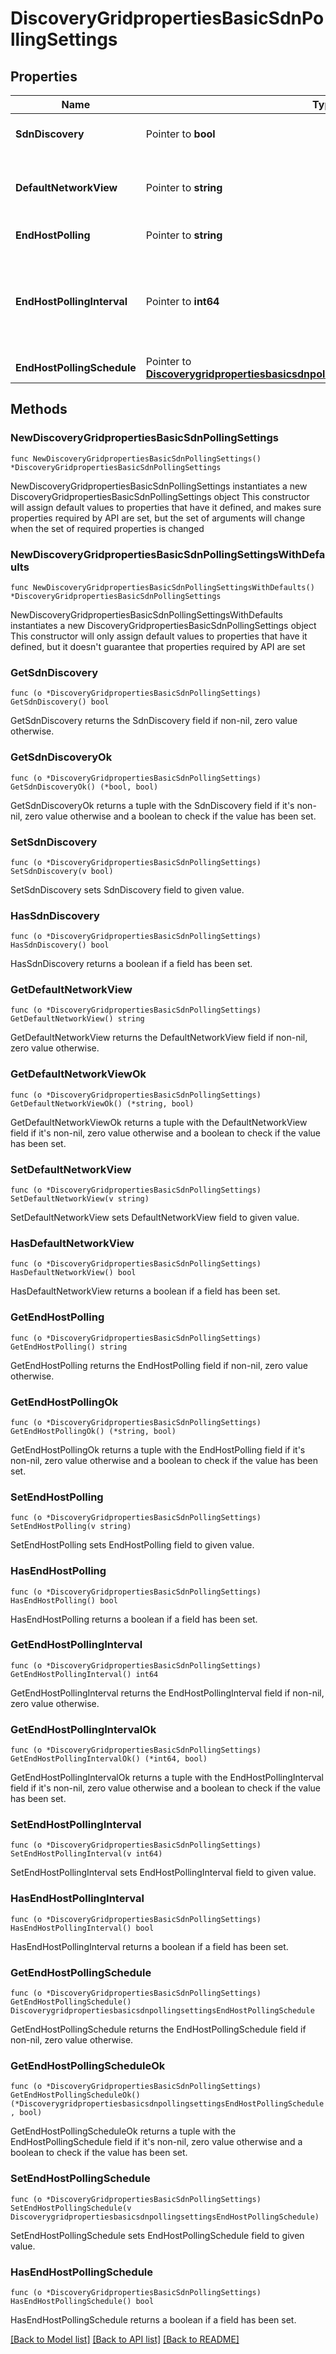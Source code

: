 # DiscoveryGridpropertiesBasicSdnPollingSettings

## Properties

Name | Type | Description | Notes
------------ | ------------- | ------------- | -------------
**SdnDiscovery** | Pointer to **bool** | Enable/disable SDN discovery. | [optional] 
**DefaultNetworkView** | Pointer to **string** | Default network view to map collected SDN networks. | [optional] 
**EndHostPolling** | Pointer to **string** | SDN end host polling mode. | [optional] 
**EndHostPollingInterval** | Pointer to **int64** | Valid SDN end host polling interval in seconds. Must be between 1800 and 86400 seconds. | [optional] 
**EndHostPollingSchedule** | Pointer to [**DiscoverygridpropertiesbasicsdnpollingsettingsEndHostPollingSchedule**](DiscoverygridpropertiesbasicsdnpollingsettingsEndHostPollingSchedule.md) |  | [optional] 

## Methods

### NewDiscoveryGridpropertiesBasicSdnPollingSettings

`func NewDiscoveryGridpropertiesBasicSdnPollingSettings() *DiscoveryGridpropertiesBasicSdnPollingSettings`

NewDiscoveryGridpropertiesBasicSdnPollingSettings instantiates a new DiscoveryGridpropertiesBasicSdnPollingSettings object
This constructor will assign default values to properties that have it defined,
and makes sure properties required by API are set, but the set of arguments
will change when the set of required properties is changed

### NewDiscoveryGridpropertiesBasicSdnPollingSettingsWithDefaults

`func NewDiscoveryGridpropertiesBasicSdnPollingSettingsWithDefaults() *DiscoveryGridpropertiesBasicSdnPollingSettings`

NewDiscoveryGridpropertiesBasicSdnPollingSettingsWithDefaults instantiates a new DiscoveryGridpropertiesBasicSdnPollingSettings object
This constructor will only assign default values to properties that have it defined,
but it doesn't guarantee that properties required by API are set

### GetSdnDiscovery

`func (o *DiscoveryGridpropertiesBasicSdnPollingSettings) GetSdnDiscovery() bool`

GetSdnDiscovery returns the SdnDiscovery field if non-nil, zero value otherwise.

### GetSdnDiscoveryOk

`func (o *DiscoveryGridpropertiesBasicSdnPollingSettings) GetSdnDiscoveryOk() (*bool, bool)`

GetSdnDiscoveryOk returns a tuple with the SdnDiscovery field if it's non-nil, zero value otherwise
and a boolean to check if the value has been set.

### SetSdnDiscovery

`func (o *DiscoveryGridpropertiesBasicSdnPollingSettings) SetSdnDiscovery(v bool)`

SetSdnDiscovery sets SdnDiscovery field to given value.

### HasSdnDiscovery

`func (o *DiscoveryGridpropertiesBasicSdnPollingSettings) HasSdnDiscovery() bool`

HasSdnDiscovery returns a boolean if a field has been set.

### GetDefaultNetworkView

`func (o *DiscoveryGridpropertiesBasicSdnPollingSettings) GetDefaultNetworkView() string`

GetDefaultNetworkView returns the DefaultNetworkView field if non-nil, zero value otherwise.

### GetDefaultNetworkViewOk

`func (o *DiscoveryGridpropertiesBasicSdnPollingSettings) GetDefaultNetworkViewOk() (*string, bool)`

GetDefaultNetworkViewOk returns a tuple with the DefaultNetworkView field if it's non-nil, zero value otherwise
and a boolean to check if the value has been set.

### SetDefaultNetworkView

`func (o *DiscoveryGridpropertiesBasicSdnPollingSettings) SetDefaultNetworkView(v string)`

SetDefaultNetworkView sets DefaultNetworkView field to given value.

### HasDefaultNetworkView

`func (o *DiscoveryGridpropertiesBasicSdnPollingSettings) HasDefaultNetworkView() bool`

HasDefaultNetworkView returns a boolean if a field has been set.

### GetEndHostPolling

`func (o *DiscoveryGridpropertiesBasicSdnPollingSettings) GetEndHostPolling() string`

GetEndHostPolling returns the EndHostPolling field if non-nil, zero value otherwise.

### GetEndHostPollingOk

`func (o *DiscoveryGridpropertiesBasicSdnPollingSettings) GetEndHostPollingOk() (*string, bool)`

GetEndHostPollingOk returns a tuple with the EndHostPolling field if it's non-nil, zero value otherwise
and a boolean to check if the value has been set.

### SetEndHostPolling

`func (o *DiscoveryGridpropertiesBasicSdnPollingSettings) SetEndHostPolling(v string)`

SetEndHostPolling sets EndHostPolling field to given value.

### HasEndHostPolling

`func (o *DiscoveryGridpropertiesBasicSdnPollingSettings) HasEndHostPolling() bool`

HasEndHostPolling returns a boolean if a field has been set.

### GetEndHostPollingInterval

`func (o *DiscoveryGridpropertiesBasicSdnPollingSettings) GetEndHostPollingInterval() int64`

GetEndHostPollingInterval returns the EndHostPollingInterval field if non-nil, zero value otherwise.

### GetEndHostPollingIntervalOk

`func (o *DiscoveryGridpropertiesBasicSdnPollingSettings) GetEndHostPollingIntervalOk() (*int64, bool)`

GetEndHostPollingIntervalOk returns a tuple with the EndHostPollingInterval field if it's non-nil, zero value otherwise
and a boolean to check if the value has been set.

### SetEndHostPollingInterval

`func (o *DiscoveryGridpropertiesBasicSdnPollingSettings) SetEndHostPollingInterval(v int64)`

SetEndHostPollingInterval sets EndHostPollingInterval field to given value.

### HasEndHostPollingInterval

`func (o *DiscoveryGridpropertiesBasicSdnPollingSettings) HasEndHostPollingInterval() bool`

HasEndHostPollingInterval returns a boolean if a field has been set.

### GetEndHostPollingSchedule

`func (o *DiscoveryGridpropertiesBasicSdnPollingSettings) GetEndHostPollingSchedule() DiscoverygridpropertiesbasicsdnpollingsettingsEndHostPollingSchedule`

GetEndHostPollingSchedule returns the EndHostPollingSchedule field if non-nil, zero value otherwise.

### GetEndHostPollingScheduleOk

`func (o *DiscoveryGridpropertiesBasicSdnPollingSettings) GetEndHostPollingScheduleOk() (*DiscoverygridpropertiesbasicsdnpollingsettingsEndHostPollingSchedule, bool)`

GetEndHostPollingScheduleOk returns a tuple with the EndHostPollingSchedule field if it's non-nil, zero value otherwise
and a boolean to check if the value has been set.

### SetEndHostPollingSchedule

`func (o *DiscoveryGridpropertiesBasicSdnPollingSettings) SetEndHostPollingSchedule(v DiscoverygridpropertiesbasicsdnpollingsettingsEndHostPollingSchedule)`

SetEndHostPollingSchedule sets EndHostPollingSchedule field to given value.

### HasEndHostPollingSchedule

`func (o *DiscoveryGridpropertiesBasicSdnPollingSettings) HasEndHostPollingSchedule() bool`

HasEndHostPollingSchedule returns a boolean if a field has been set.


[[Back to Model list]](../README.md#documentation-for-models) [[Back to API list]](../README.md#documentation-for-api-endpoints) [[Back to README]](../README.md)


